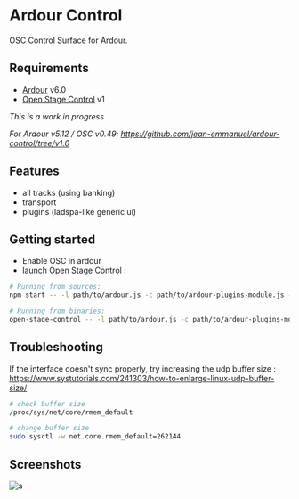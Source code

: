 # Ardour Control

OSC Control Surface for Ardour.

## Requirements

- [Ardour](http://ardour.org/) v6.0
- [Open Stage Control](https://github.com/jean-emmanuel/open-stage-control) v1


*This is a work in progress*

*For Ardour v5.12 / OSC v0.49: https://github.com/jean-emmanuel/ardour-control/tree/v1.0*

## Features

- all tracks (using banking)
- transport
- plugins (ladspa-like generic ui)

## Getting started

- Enable OSC in ardour
- launch Open Stage Control :

```bash
# Running from sources:
npm start -- -l path/to/ardour.js -c path/to/ardour-plugins-module.js -s 127.0.0.1:3819

# Running from binaries:
open-stage-control -- -l path/to/ardour.js -c path/to/ardour-plugins-module.js -s 127.0.0.1:3819

```

## Troubleshooting

If the interface doesn't sync properly, try increasing the udp buffer size :
https://www.systutorials.com/241303/how-to-enlarge-linux-udp-buffer-size/
```bash
# check buffer size
/proc/sys/net/core/rmem_default

# change buffer size
sudo sysctl -w net.core.rmem_default=262144


```
## Screenshots

![a](https://user-images.githubusercontent.com/5261671/80501610-eb489880-896f-11ea-86bc-82c5c40ffeb2.png)
